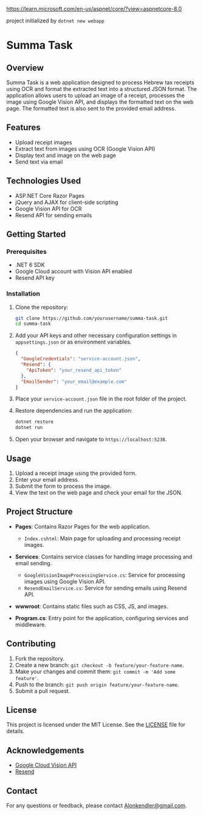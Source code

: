 https://learn.microsoft.com/en-us/aspnet/core/?view=aspnetcore-8.0

project initialized by `dotnet new webapp`

# Summa Task

## Overview

Summa Task is a web application designed to process Hebrew tax receipts using OCR and format the extracted text into a structured JSON format. The application allows users to upload an image of a receipt, processes the image using Google Vision API, and displays the formatted text on the web page. The formatted text is also sent to the provided email address.

## Features

- Upload receipt images
- Extract text from images using OCR (Google Vision API)
- Display text and image on the web page
- Send text via email

## Technologies Used

- ASP.NET Core Razor Pages
- jQuery and AJAX for client-side scripting
- Google Vision API for OCR
- Resend API for sending emails

## Getting Started

### Prerequisites

- .NET 6 SDK
- Google Cloud account with Vision API enabled
- Resend API key

### Installation

1. Clone the repository:

   ```bash
   git clone https://github.com/yourusername/summa-task.git
   cd summa-task
   ```

2. Add your API keys and other necessary configuration settings in `appsettings.json` or as environment variables.

   ```json
   {
     "GoogleCredentials": "service-account.json",
     "Resend": {
       "ApiToken": "your_resend_api_token"
     },
     "EmailSender": "your_email@example.com"
   }
   ```

3. Place your `service-account.json` file in the root folder of the project.

4. Restore dependencies and run the application:

   ```bash
   dotnet restore
   dotnet run
   ```

5. Open your browser and navigate to `https://localhost:5238`.

## Usage

1. Upload a receipt image using the provided form.
2. Enter your email address.
3. Submit the form to process the image.
4. View the text on the web page and check your email for the JSON.

## Project Structure

- **Pages**: Contains Razor Pages for the web application.

  - `Index.cshtml`: Main page for uploading and processing receipt images.

- **Services**: Contains service classes for handling image processing and email sending.
  - `GoogleVisionImageProcessingService.cs`: Service for processing images using Google Vision API.
  - `ResendEmailService.cs`: Service for sending emails using Resend API.
- **wwwroot**: Contains static files such as CSS, JS, and images.
- **Program.cs**: Entry point for the application, configuring services and middleware.

## Contributing

1. Fork the repository.
2. Create a new branch: `git checkout -b feature/your-feature-name`.
3. Make your changes and commit them: `git commit -m 'Add some feature'`.
4. Push to the branch: `git push origin feature/your-feature-name`.
5. Submit a pull request.

## License

This project is licensed under the MIT License. See the [LICENSE](LICENSE) file for details.

## Acknowledgements

- [Google Cloud Vision API](https://cloud.google.com/vision)
- [Resend](https://resend.com/)

## Contact

For any questions or feedback, please contact [Alonkendler@gmail.com](mailto:Alonkendler@gmail.com).
